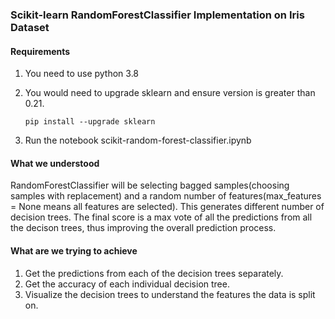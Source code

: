### Scikit-learn RandomForestClassifier Implementation on Iris Dataset

#### Requirements

1. You need to use python 3.8
2. You would need to upgrade sklearn and ensure version is greater than 0.21.

    ```
    pip install --upgrade sklearn
    ```

3. Run the notebook scikit-random-forest-classifier.ipynb

#### What we understood

RandomForestClassifier will be selecting bagged samples(choosing samples with replacement) and a random number of features(max_features = None means all features are selected).
This generates different number of decision trees. The final score is a max vote of all the predictions from all the decison trees, thus improving the overall prediction process.

#### What are we trying to achieve

1. Get the predictions from each of the decision trees separately.
2. Get the accuracy of each individual decision tree.
3. Visualize the decision trees to understand the features the data is split on.
